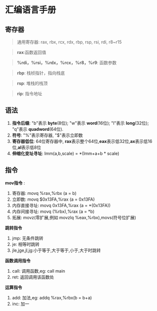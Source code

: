 # 汇编语言手册
## 寄存器
>通用寄存器: rax, rbx, rcx, rdx, rbp, rsp, rsi, rdi, r8~r15

>**rax**:函数返回值

>**%rdi，%rsi，%rdx，%rcx，%r8，%r9**: 函数参数

>**rbp**: 栈桢指针，指向栈底

>**rsp**: 堆栈的栈顶

>**rip**: 指令地址


## 语法
1. **指令后缀**: "b"表示 **byte**(8位); "w"表示 **word**(16位); "l"表示 **long**(32位); "q"表示 **quadword**(64位).
2. **符号**: "%"表示寄存器, "$"表示立即数
3. **寄存器低位**: 64位寄存器中, **rax**表示整个64位,**eax**表示低32位,**ax**表示低16位,**al**表示低8位
4. **伸缩化变址寻址**: Imm(a,b,scale) = *(Imm+a+b * scale)
   
## 指令
**mov指令** :
1. 寄存器: movq %rax,%rbx   (a = b)
2. 立即数: movq $0x13FA,%rax   (a = 0x13FA)
3. 内存直接寻址: movq 0x13FA,%rax   (a = *(0x13FA))
4. 内存间接寻址: movq (%rbx),%rax   (a = *b)
5. 拓展: movz(零扩展,例如 movzlq %eax,%rbx),movs(符号位扩展)

**跳转指令**
1. jmp: 无条件跳转
2. je: 相等时跳转
3. jle,jge,jl,jg:小于等于,大于等于,小于,大于时跳转

**函数调用指令**
1. call: 调用函数,eg: call main
2. ret: 返回调用该函数处
   
**运算指令**
1. add: 加法,eg: addq %rax,%rbx(b = b+a)
2. inc: 加一
